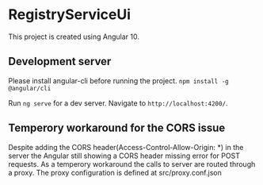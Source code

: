 # RegistryServiceUi

This project is created using Angular 10. 

## Development server
Please install angular-cli before running the project.
`npm install -g @angular/cli`

Run `ng serve` for a dev server. Navigate to `http://localhost:4200/`. 

## Temperory workaround for the CORS issue

Despite adding the CORS header(Access-Control-Allow-Origin: *) in the server the Angular
still showing a CORS header missing error for POST requests. As a temperory workaround the calls to server are routed through a proxy. The proxy configuration is defined at  src/proxy.conf.json


